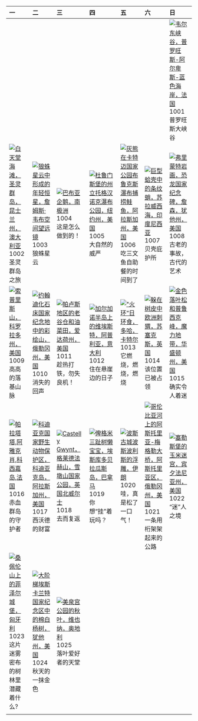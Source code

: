 | 一                                                                                                                                                                                                  | 二                                                                                                                                                                                                       | 三                                                                                                                                                                                                                 | 四                                                                                                                                                                                                        | 五                                                                                                                                                                                                           | 六                                                                                                                                                                                                                | 日                                                                                                                                                                                                               |
|:---------------------------------------------------------------------------------------------------------------------------------------------------------------------------------------------------|:--------------------------------------------------------------------------------------------------------------------------------------------------------------------------------------------------------|:------------------------------------------------------------------------------------------------------------------------------------------------------------------------------------------------------------------|:---------------------------------------------------------------------------------------------------------------------------------------------------------------------------------------------------------|:------------------------------------------------------------------------------------------------------------------------------------------------------------------------------------------------------------|:-----------------------------------------------------------------------------------------------------------------------------------------------------------------------------------------------------------------|:----------------------------------------------------------------------------------------------------------------------------------------------------------------------------------------------------------------|
|                                                                                                                                                                                                    |                                                                                                                                                                                                         |                                                                                                                                                                                                                   |                                                                                                                                                                                                          |                                                                                                                                                                                                             |                                                                                                                                                                                                                  | [![](https://www.bing.com/th?id=OHR.VerdonCanyon_ZH-CN8872507857_320x240.jpg '韦尔东峡谷，普罗旺斯-阿尔卑斯-蓝色海岸，法国')](https://www.bing.com/th?id=OHR.VerdonCanyon_ZH-CN8872507857_UHD.jpg)<br>1001<br>普罗旺斯大峡谷                |
| [![](https://www.bing.com/th?id=OHR.WhitsundaySwirl_ZH-CN9085371328_320x240.jpg '白天堂海滩，圣灵群岛，昆士兰州，澳大利亚')](https://www.bing.com/th?id=OHR.WhitsundaySwirl_ZH-CN9085371328_UHD.jpg)<br>1002<br>圣灵群岛之旅 | [![](https://www.bing.com/th?id=OHR.TarantulaNebula_ZH-CN9340300473_320x240.jpg '狼蛛星云中形成的年轻恒星，詹姆斯·韦布空间望远镜')](https://www.bing.com/th?id=OHR.TarantulaNebula_ZH-CN9340300473_UHD.jpg)<br>1003<br>狼蛛星云    | [![](https://www.bing.com/th?id=OHR.GentooJump_ZH-CN9625511393_320x240.jpg '巴布亚企鹅，南极洲')](https://www.bing.com/th?id=OHR.GentooJump_ZH-CN9625511393_UHD.jpg)<br>1004<br>这是怎么做到的！                                   | [![](https://www.bing.com/th?id=OHR.TaughannockFalls_ZH-CN4580750386_320x240.jpg '杜鲁门斯堡的州立托格汉诺克瀑布公园，纽约州，美国')](https://www.bing.com/th?id=OHR.TaughannockFalls_ZH-CN4580750386_UHD.jpg)<br>1005<br>大自然的威严 | [![](https://www.bing.com/th?id=OHR.GrizzlyFalls_ZH-CN5152476563_320x240.jpg '灰熊在卡特迈国家公园布鲁克斯瀑布捕捞鲑鱼，阿拉斯加州，美国')](https://www.bing.com/th?id=OHR.GrizzlyFalls_ZH-CN5152476563_UHD.jpg)<br>1006<br>吃三文鱼自助餐的时间到了 | [![](https://www.bing.com/th?id=OHR.OctoClam_ZH-CN5427646548_320x240.jpg '巨型蛤壳中的条纹蛸，苏拉威西海，印度尼西亚')](https://www.bing.com/th?id=OHR.OctoClam_ZH-CN5427646548_UHD.jpg)<br>1007<br>贝壳庇护所                             | [![](https://www.bing.com/th?id=OHR.FremontPetroglyph_ZH-CN5736573545_320x240.jpg '弗里蒙特岩画，恐龙国家纪念碑，詹森，犹他州，美国')](https://www.bing.com/th?id=OHR.FremontPetroglyph_ZH-CN5736573545_UHD.jpg)<br>1008<br>古老的事故，古代的艺术 |
| [![](https://www.bing.com/th?id=OHR.SoprisSunrise_ZH-CN5935701155_320x240.jpg '索普里斯山，科罗拉多州，美国')](https://www.bing.com/th?id=OHR.SoprisSunrise_ZH-CN5935701155_UHD.jpg)<br>1009<br>高高的落基山脉          | [![](https://www.bing.com/th?id=OHR.JohnDayFossil_ZH-CN6265838332_320x240.jpg '约翰迪化石床国家纪念地中的彩绘山，俄勒冈州，美国')](https://www.bing.com/th?id=OHR.JohnDayFossil_ZH-CN6265838332_UHD.jpg)<br>1010<br>消失的回声       | [![](https://www.bing.com/th?id=OHR.IdahoBarn_ZH-CN6472682534_320x240.jpg '帕卢斯地区的老谷仓和油菜田，爱达荷州，美国')](https://www.bing.com/th?id=OHR.IdahoBarn_ZH-CN6472682534_UHD.jpg)<br>1011<br>趁热打铁，勿失良机！                       | [![](https://www.bing.com/th?id=OHR.ViesteItaly_ZH-CN6693499674_320x240.jpg '加尔加诺半岛上的维埃斯特，阿普利亚，意大利')](https://www.bing.com/th?id=OHR.ViesteItaly_ZH-CN6693499674_UHD.jpg)<br>1012<br>住在悬崖边的日子            | [![](https://www.bing.com/th?id=OHR.RingEclipse_ZH-CN7063841581_320x240.jpg '"火环”日环食，多哈，卡特尔')](https://www.bing.com/th?id=OHR.RingEclipse_ZH-CN7063841581_UHD.jpg)<br>1013<br>它燃烧，燃烧，燃烧                     | [![](https://www.bing.com/th?id=OHR.AutumnHedgehog_ZH-CN7309314630_320x240.jpg '躲在树皮中欧洲刺猬，苏塞克斯，英国')](https://www.bing.com/th?id=OHR.AutumnHedgehog_ZH-CN7309314630_UHD.jpg)<br>1014<br>该位置已被占领                   | [![](https://www.bing.com/th?id=OHR.GoldenEnchantments_ZH-CN9686531344_320x240.jpg '金色落叶松和普鲁西克峰，魔力地带，华盛顿州，美国')](https://www.bing.com/th?id=OHR.GoldenEnchantments_ZH-CN9686531344_UHD.jpg)<br>1015<br>确实令人着迷    |
| [![](https://www.bing.com/th?id=OHR.GenoeseTower_ZH-CN0086623003_320x240.jpg '帕拉塔塔,阿雅克肖,科西嘉岛,法国')](https://www.bing.com/th?id=OHR.GenoeseTower_ZH-CN0086623003_UHD.jpg)<br>1016<br>赤血群岛的守护者        | [![](https://www.bing.com/th?id=OHR.KodiakAlaska_ZH-CN0627619150_320x240.jpg '科迪亚克国家野生动物保护区，科迪亚克岛，阿拉斯加州，美国')](https://www.bing.com/th?id=OHR.KodiakAlaska_ZH-CN0627619150_UHD.jpg)<br>1017<br>西沃德的财富    | [![](https://www.bing.com/th?id=OHR.CastellyGwyntUK_ZH-CN1219668479_320x240.jpg 'Castell y Gwynt，格莱德法赫山，雪墩山国家公园，英国北威尔士')](https://www.bing.com/th?id=OHR.CastellyGwyntUK_ZH-CN1219668479_UHD.jpg)<br>1018<br>去而复返 | [![](https://www.bing.com/th?id=OHR.PygmySloth_ZH-CN4739853522_320x240.jpg '俾格米三趾树懒宝宝，埃斯库多贝拉瓜斯岛，巴拿马')](https://www.bing.com/th?id=OHR.PygmySloth_ZH-CN4739853522_UHD.jpg)<br>1019<br>你想“挂”着玩吗？           | [![](https://www.bing.com/th?id=OHR.PersepolisRelief_ZH-CN4910990690_320x240.jpg '波斯古城波斯波利斯的浮雕，伊朗')](https://www.bing.com/th?id=OHR.PersepolisRelief_ZH-CN4910990690_UHD.jpg)<br>1020<br>哇，真是松了一口气！         | [![](https://www.bing.com/th?id=OHR.AstoriaBridge_ZH-CN5052905610_320x240.jpg '哥伦比亚河上的阿斯托里亚-梅格勒大桥，阿斯托里亚区，俄勒冈州，美国')](https://www.bing.com/th?id=OHR.AstoriaBridge_ZH-CN5052905610_UHD.jpg)<br>1021<br>一条用桁架架起来的公路 | [![](https://www.bing.com/th?id=OHR.PoconosMaze_ZH-CN4696904367_320x240.jpg '塞勒斯堡的玉米迷宫，宾夕法尼亚州，美国')](https://www.bing.com/th?id=OHR.PoconosMaze_ZH-CN4696904367_UHD.jpg)<br>1022<br>“迷”人之境                       |
| [![](https://www.bing.com/th?id=OHR.FuzerCastle_ZH-CN5485191349_320x240.jpg '桑佩伦山上的菲泽尔城堡，匈牙利')](https://www.bing.com/th?id=OHR.FuzerCastle_ZH-CN5485191349_UHD.jpg)<br>1023<br>这片迷雾密布的树林里潜藏着什么?    | [![](https://www.bing.com/th?id=OHR.GrandStaircase_ZH-CN5928937512_320x240.jpg '大阶梯埃斯卡兰特国家纪念区中的棉白杨树，犹他州，美国')](https://www.bing.com/th?id=OHR.GrandStaircase_ZH-CN5928937512_UHD.jpg)<br>1024<br>秋天的一抹金色 | [![](https://www.bing.com/th?id=OHR.ViennaAutumn_ZH-CN7011999199_320x240.jpg '美泉宫公园的秋叶，维也纳，奥地利')](https://www.bing.com/th?id=OHR.ViennaAutumn_ZH-CN7011999199_UHD.jpg)<br>1025<br>落叶爱好者的天堂                        |                                                                                                                                                                                                          |                                                                                                                                                                                                             |                                                                                                                                                                                                                  |                                                                                                                                                                                                                 |
|                                                                                                                                                                                                    |                                                                                                                                                                                                         |                                                                                                                                                                                                                   |                                                                                                                                                                                                          |                                                                                                                                                                                                             |                                                                                                                                                                                                                  |                                                                                                                                                                                                                 |